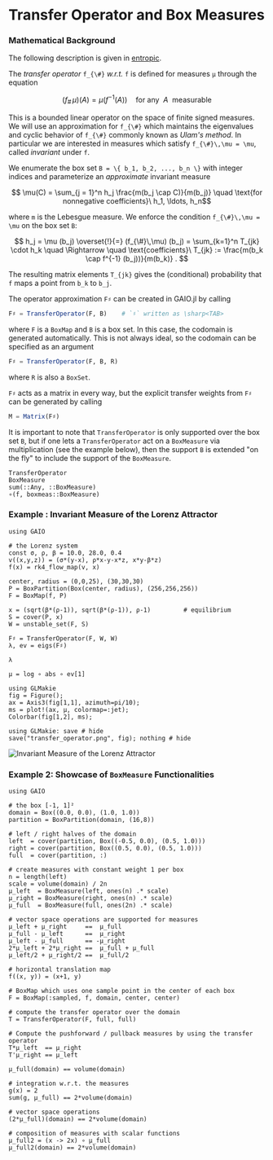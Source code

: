 # Transfer Operator and Box Measures

### Mathematical Background

The following description is given in [entropic](@cite).

The _transfer operator_ ``f_{\#}`` _w.r.t._ ``f`` is defined for measures ``μ`` through the equation
```math
(f_{\#}\,\mu) (A) = \mu (f^{-1}(A)) \quad \text{for any} \ \ A \ \ \text{measurable}
```
This is a bounded linear operator on the space of finite signed measures. 
We will use an approximation for ``f_{\#}`` which maintains the eigenvalues and cyclic behavior of ``f_{\#}`` commonly known as _Ulam's method_. In particular we are interested in measures which satisfy ``f_{\#}\,\mu = \mu``, called _invariant_ under ``f``. 

We enumerate the box set ``B = \{ b_1, b_2, ..., b_n \}`` with integer indices and parameterize an _approximate_ invariant measure
```math
    \mu(C) = \sum_{j = 1}^n h_j \frac{m(b_j \cap C)}{m(b_j)} \quad
    \text{for nonnegative coefficients}\ h_1, \ldots, h_n
```
where ``m`` is the Lebesgue measure. We enforce the condition ``f_{\#}\,\mu = \mu`` on the box set ``B``:
```math
    h_j = \mu (b_j) \overset{!}{=} (f_{\#}\,\mu) (b_j) = \sum_{k=1}^n T_{jk} \cdot h_k \quad
    \Rightarrow \quad \text{coefficients}\ T_{jk} := \frac{m(b_k \cap f^{-1} (b_j))}{m(b_k)} . 
```
The resulting matrix elements ``T_{jk}`` gives the (conditional) probability that ``f`` maps a point from ``b_k`` to ``b_j``.

The operator approximation ``F♯`` can be created in GAIO.jl by calling 
```julia
F♯ = TransferOperator(F, B)    # `♯` written as \sharp<TAB>
```
where `F` is a `BoxMap` and `B` is a box set. In this case, the codomain is generated automatically. This is not always ideal, so the codomain can be specified as an argument
```julia
F♯ = TransferOperator(F, B, R)
```
where `R` is also a `BoxSet`. 

`F♯` acts as a matrix in every way, but the explicit transfer weights from ``F♯`` can be generated by calling 
```julia
M = Matrix(F♯)
```
It is important to note that `TransferOperator` is only supported over the box set `B`, but if one lets a `TransferOperator` act on a `BoxMeasure` via multiplication (see the example below), then the support `B` is extended "on the fly" to include the support of the `BoxMeasure`.

```@docs; canonical=false
TransferOperator
BoxMeasure
sum(::Any, ::BoxMeasure)
∘(f, boxmeas::BoxMeasure)
```

### Example : Invariant Measure of the Lorenz Attractor

```@example 1
using GAIO

# the Lorenz system
const σ, ρ, β = 10.0, 28.0, 0.4
v((x,y,z)) = (σ*(y-x), ρ*x-y-x*z, x*y-β*z)
f(x) = rk4_flow_map(v, x)

center, radius = (0,0,25), (30,30,30)
P = BoxPartition(Box(center, radius), (256,256,256))
F = BoxMap(f, P)

x = (sqrt(β*(ρ-1)), sqrt(β*(ρ-1)), ρ-1)         # equilibrium
S = cover(P, x)
W = unstable_set(F, S)

F♯ = TransferOperator(F, W, W)
λ, ev = eigs(F♯)

λ
```

```@example 1
μ = log ∘ abs ∘ ev[1]
```

```@example 1
using GLMakie
fig = Figure();
ax = Axis3(fig[1,1], azimuth=pi/10);
ms = plot!(ax, μ, colormap=:jet);
Colorbar(fig[1,2], ms);

using GLMakie: save # hide
save("transfer_operator.png", fig); nothing # hide
```

![Invariant Measure of the Lorenz Attractor](transfer_operator.png)

### Example 2: Showcase of `BoxMeasure` Functionalities

```@example 2
using GAIO

# the box [-1, 1]²
domain = Box((0.0, 0.0), (1.0, 1.0))
partition = BoxPartition(domain, (16,8))

# left / right halves of the domain
left  = cover(partition, Box((-0.5, 0.0), (0.5, 1.0)))
right = cover(partition, Box((0.5, 0.0), (0.5, 1.0)))
full  = cover(partition, :)
```

```@example 2
# create measures with constant weight 1 per box
n = length(left)
scale = volume(domain) / 2n
μ_left  = BoxMeasure(left, ones(n) .* scale)
μ_right = BoxMeasure(right, ones(n) .* scale)
μ_full  = BoxMeasure(full, ones(2n) .* scale)
```

```@example 2
# vector space operations are supported for measures
μ_left + μ_right     ==  μ_full
μ_full - μ_left      ==  μ_right
μ_left - μ_full      == -μ_right
2*μ_left + 2*μ_right ==  μ_full + μ_full
μ_left/2 + μ_right/2 ==  μ_full/2
```

```@example 2
# horizontal translation map
f((x, y)) = (x+1, y)

# BoxMap which uses one sample point in the center of each box
F = BoxMap(:sampled, f, domain, center, center)

# compute the transfer operator over the domain
T = TransferOperator(F, full, full)
```

```@example 2
# Compute the pushforward / pullback measures by using the transfer operator
T*μ_left  == μ_right
T'μ_right == μ_left
```

```@example 2
μ_full(domain) == volume(domain)
```

```@example 2
# integration w.r.t. the measures
g(x) = 2
sum(g, μ_full) == 2*volume(domain)
```

```@example 2
# vector space operations
(2*μ_full)(domain) == 2*volume(domain)
```

```@example 2
# composition of measures with scalar functions
μ_full2 = (x -> 2x) ∘ μ_full
μ_full2(domain) == 2*volume(domain)
```
